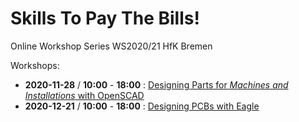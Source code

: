 # Skills To Pay The Bills!
Online Workshop Series WS2020/21 HfK Bremen

Workshops:

- **2020-11-28** / **10:00** - **18:00** : [Designing Parts for *Machines and Installations* with OpenSCAD](openscad)
- **2020-12-21** / **10:00** - **18:00** : [Designing PCBs with Eagle](eagle)
